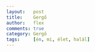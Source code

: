 ```yaml
---
layout:   post
title:    Gergő
author:   flex
comments: true
category: Gergő
tags:     [én, mi, élet, halál]
---
```

